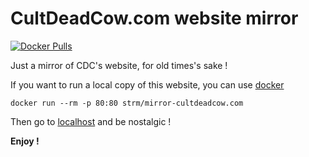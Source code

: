 # CultDeadCow.com website mirror
[![Docker Pulls](https://img.shields.io/docker/pulls/strm/mirror-cultdeadcow.com.svg?style=plastic)](https://hub.docker.com/r/strm/mirror-cultdeadcow.com/)

Just a mirror of CDC's website, for old times's sake ! 

If you want to run a local copy of this website, you can use [docker](https://docker.com)

```
docker run --rm -p 80:80 strm/mirror-cultdeadcow.com
```

Then go to [localhost](http://localhost) and be nostalgic !

**Enjoy !**

